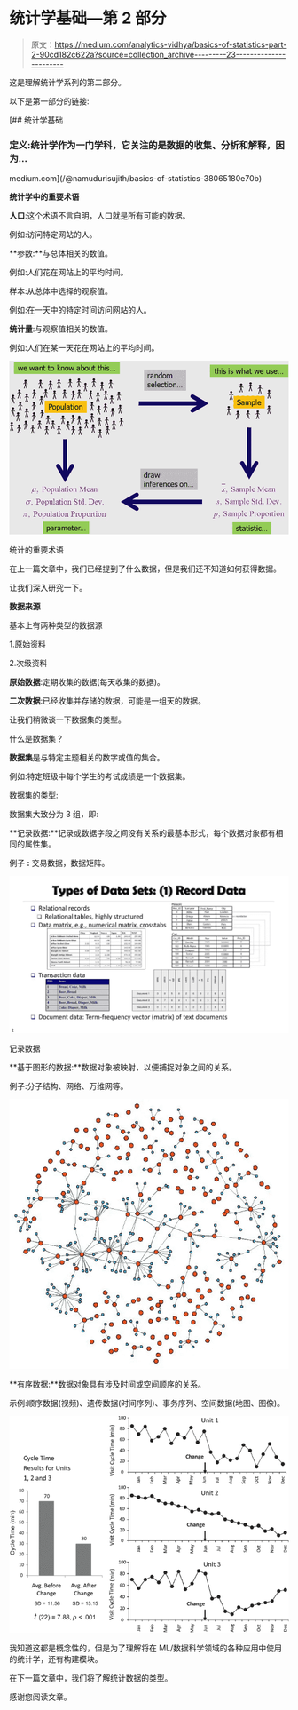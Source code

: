 # 统计学基础—第 2 部分

> 原文：<https://medium.com/analytics-vidhya/basics-of-statistics-part-2-90cd182c622a?source=collection_archive---------23----------------------->

这是理解统计学系列的第二部分。

以下是第一部分的链接:

[](/@namudurisujith/basics-of-statistics-38065180e70b) [## 统计学基础

### 定义:统计学作为一门学科，它关注的是数据的收集、分析和解释，因为…

medium.com](/@namudurisujith/basics-of-statistics-38065180e70b) 

**统计学中的重要术语**

**人口**:这个术语不言自明，人口就是所有可能的数据。

例如:访问特定网站的人。

**参数:**与总体相关的数值。

例如:人们花在网站上的平均时间。

样本:从总体中选择的观察值。

例如:在一天中的特定时间访问网站的人。

**统计量**:与观察值相关的数值。

例如:人们在某一天花在网站上的平均时间。

![](img/7d088b06c109fc5c99cf1cf78656d775.png)

统计的重要术语

在上一篇文章中，我们已经提到了什么数据，但是我们还不知道如何获得数据。

让我们深入研究一下。

**数据来源**

基本上有两种类型的数据源

1.原始资料

2.次级资料

**原始数据**:定期收集的数据(每天收集的数据)。

**二次数据**:已经收集并存储的数据，可能是一组天的数据。

让我们稍微谈一下数据集的类型。

什么是数据集？

**数据集**是与特定主题相关的数字或值的集合。

例如:特定班级中每个学生的考试成绩是一个数据集。

数据集的类型:

数据集大致分为 3 组，即:

**记录数据:**记录或数据字段之间没有关系的最基本形式，每个数据对象都有相同的属性集。

例子 **:** 交易数据，数据矩阵。

![](img/694acf371f34041944a63ebb8f5480f6.png)

记录数据

**基于图形的数据:**数据对象被映射，以便捕捉对象之间的关系。

例子:分子结构、网络、万维网等。

![](img/46871f59d5e0bb4bdfa11faadef4cc0f.png)

**有序数据:**数据对象具有涉及时间或空间顺序的关系。

示例:顺序数据(视频)、遗传数据(时间序列)、事务序列、空间数据(地图、图像)。

![](img/cad566fb222d50a3a1f41de26df69a5a.png)

我知道这都是概念性的，但是为了理解将在 ML/数据科学领域的各种应用中使用的统计学，还有构建模块。

在下一篇文章中，我们将了解统计数据的类型。

感谢您阅读文章。